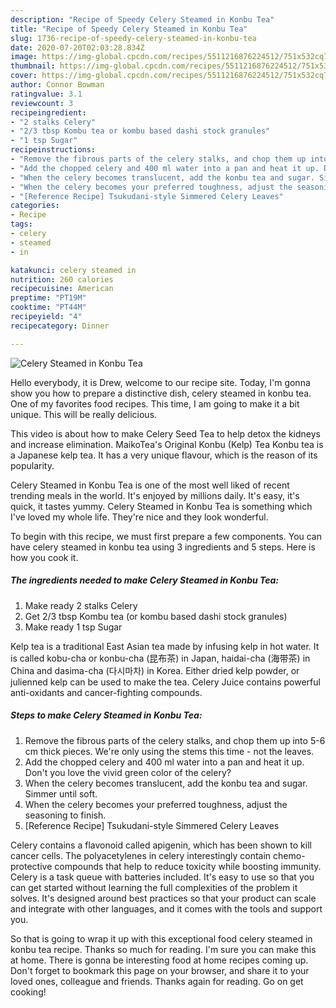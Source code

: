 ```yaml
---
description: "Recipe of Speedy Celery Steamed in Konbu Tea"
title: "Recipe of Speedy Celery Steamed in Konbu Tea"
slug: 1736-recipe-of-speedy-celery-steamed-in-konbu-tea
date: 2020-07-20T02:03:28.834Z
image: https://img-global.cpcdn.com/recipes/5511216876224512/751x532cq70/celery-steamed-in-konbu-tea-recipe-main-photo.jpg
thumbnail: https://img-global.cpcdn.com/recipes/5511216876224512/751x532cq70/celery-steamed-in-konbu-tea-recipe-main-photo.jpg
cover: https://img-global.cpcdn.com/recipes/5511216876224512/751x532cq70/celery-steamed-in-konbu-tea-recipe-main-photo.jpg
author: Connor Bowman
ratingvalue: 3.1
reviewcount: 3
recipeingredient:
- "2 stalks Celery"
- "2/3 tbsp Kombu tea or kombu based dashi stock granules"
- "1 tsp Sugar"
recipeinstructions:
- "Remove the fibrous parts of the celery stalks, and chop them up into 5-6 cm thick pieces. We&#39;re only using the stems this time - not the leaves."
- "Add the chopped celery and 400 ml water into a pan and heat it up. Don&#39;t you love the vivid green color of the celery?"
- "When the celery becomes translucent, add the konbu tea and sugar. Simmer until soft."
- "When the celery becomes your preferred toughness, adjust the seasoning to finish."
- "[Reference Recipe] Tsukudani-style Simmered Celery Leaves"
categories:
- Recipe
tags:
- celery
- steamed
- in

katakunci: celery steamed in 
nutrition: 260 calories
recipecuisine: American
preptime: "PT19M"
cooktime: "PT44M"
recipeyield: "4"
recipecategory: Dinner

---
```



![Celery Steamed in Konbu Tea](https://img-global.cpcdn.com/recipes/5511216876224512/751x532cq70/celery-steamed-in-konbu-tea-recipe-main-photo.jpg)

Hello everybody, it is Drew, welcome to our recipe site. Today, I'm gonna show you how to prepare a distinctive dish, celery steamed in konbu tea. One of my favorites food recipes. This time, I am going to make it a bit unique. This will be really delicious.

This video is about how to make Celery Seed Tea to help detox the kidneys and increase elimination. MaikoTea&#39;s Original Konbu (Kelp) Tea Konbu tea is a Japanese kelp tea. It has a very unique flavour, which is the reason of its popularity.

Celery Steamed in Konbu Tea is one of the most well liked of recent trending meals in the world. It's enjoyed by millions daily. It's easy, it's quick, it tastes yummy. Celery Steamed in Konbu Tea is something which I've loved my whole life. They're nice and they look wonderful.


To begin with this recipe, we must first prepare a few components. You can have celery steamed in konbu tea using 3 ingredients and 5 steps. Here is how you cook it.

<!--inarticleads1-->

##### The ingredients needed to make Celery Steamed in Konbu Tea:

1. Make ready 2 stalks Celery
1. Get 2/3 tbsp Kombu tea (or kombu based dashi stock granules)
1. Make ready 1 tsp Sugar


Kelp tea is a traditional East Asian tea made by infusing kelp in hot water. It is called kobu-cha or konbu-cha (昆布茶) in Japan, haidai-cha (海带茶) in China and dasima-cha (다시마차) in Korea. Either dried kelp powder, or julienned kelp can be used to make the tea. Celery Juice contains powerful anti-oxidants and cancer-fighting compounds. 

<!--inarticleads2-->

##### Steps to make Celery Steamed in Konbu Tea:

1. Remove the fibrous parts of the celery stalks, and chop them up into 5-6 cm thick pieces. We&#39;re only using the stems this time - not the leaves.
1. Add the chopped celery and 400 ml water into a pan and heat it up. Don&#39;t you love the vivid green color of the celery?
1. When the celery becomes translucent, add the konbu tea and sugar. Simmer until soft.
1. When the celery becomes your preferred toughness, adjust the seasoning to finish.
1. [Reference Recipe] Tsukudani-style Simmered Celery Leaves


Celery contains a flavonoid called apigenin, which has been shown to kill cancer cells. The polyacetylenes in celery interestingly contain chemo-protective compounds that help to reduce toxicity while boosting immunity. Celery is a task queue with batteries included. It&#39;s easy to use so that you can get started without learning the full complexities of the problem it solves. It&#39;s designed around best practices so that your product can scale and integrate with other languages, and it comes with the tools and support you. 

So that is going to wrap it up with this exceptional food celery steamed in konbu tea recipe. Thanks so much for reading. I'm sure you can make this at home. There is gonna be interesting food at home recipes coming up. Don't forget to bookmark this page on your browser, and share it to your loved ones, colleague and friends. Thanks again for reading. Go on get cooking!
